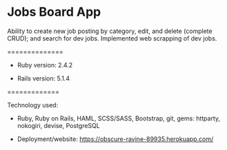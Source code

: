 # Jobs Board App

Ability to create new job posting by category, edit, and delete (complete CRUD); and search for dev jobs. Implemented web scrapping of dev jobs.


==============

* Ruby version: 2.4.2


* Rails version: 5.1.4

=============


Technology used:


* Ruby, Ruby on Rails, HAML, SCSS/SASS, Bootstrap, git, gems: httparty, nokogiri, devise, PostgreSQL


* Deployment/website: https://obscure-ravine-89935.herokuapp.com/
